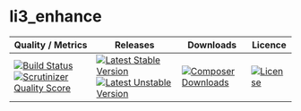 li3_enhance
===========

| Quality / Metrics | Releases | Downloads | Licence |
| ----------------- | -------- | --------- | ------- |
[![Build Status](https://travis-ci.org/SobanVuex/li3_enhance.png?branch=master)](https://travis-ci.org/SobanVuex/li3_enhance) [![Scrutinizer Quality Score](https://scrutinizer-ci.com/g/SobanVuex/li3_enhance/badges/quality-score.png?s=730dcb128c758b498a4748b31f47ceaf309a14ac)](https://scrutinizer-ci.com/g/SobanVuex/li3_enhance/) | [![Latest Stable Version](https://poser.pugx.org/sobanvuex/li3_enhance/version.png)](https://packagist.org/packages/sobanvuex/li3_enhance) [![Latest Unstable Version](https://poser.pugx.org/sobanvuex/li3_enhance/v/unstable.png)](https://packagist.org/packages/sobanvuex/li3_enhance) | [![Composer Downloads](https://poser.pugx.org/sobanvuex/li3_enhance/d/total.png)](https://packagist.org/packages/sobanvuex/li3_enhance) | [![License](https://poser.pugx.org/sobanvuex/li3_enhance/license.png)](https://packagist.org/packages/sobanvuex/li3_enhance)
